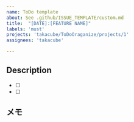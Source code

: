```yaml
---
name: ToDo template
about: See .github/ISSUE_TEMPLATE/custom.md
title:  "[DATE]:[FEATURE NAME]"
labels: 'must'
projects: 'takacube/ToDoOraganize/projects/1'
assignees: 'takacube'

---
```


## Description

- [ ]
- [ ]

## メモ